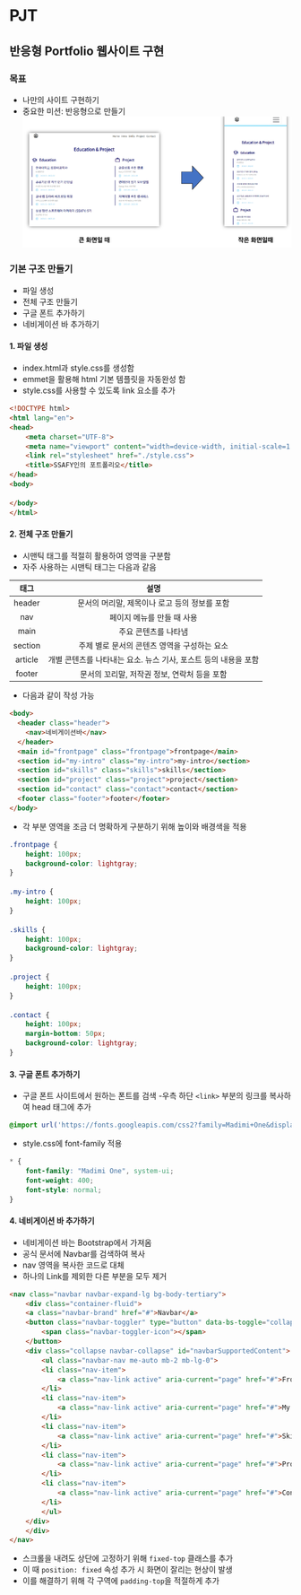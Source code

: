# PJT
## 반응형 Portfolio 웹사이트 구현
### 목표
- 나만의 사이트 구현하기
- 중요한 미션: 반응형으로 만들기            
![PJT01](./asset/PJT01.PNG)

### 기본 구조 만들기
- 파일 생성
- 전체 구조 만들기
- 구글 폰트 추가하기
- 네비게이션 바 추가하기

#### 1. 파일 생성
- index.html과 style.css를 생성함
- emmet을 활용해 html 기본 템플릿을 자동완성 함
- style.css를 사용할 수 있도록 link 요소를 추가
```html
<!DOCTYPE html>
<html lang="en">
<head>
    <meta charset="UTF-8">
    <meta name="viewport" content="width=device-width, initial-scale=1.0">
    <link rel="stylesheet" href="./style.css">
    <title>SSAFY인의 포트폴리오</title>
</head>
<body>
    
</body>
</html>
```

#### 2. 전체 구조 만들기
- 시맨틱 태그를 적절히 활용하여 영역을 구분함
- 자주 사용하는 시맨틱 태그는 다음과 같음

|태그|설명|
|:---:|:---:|
|header|문서의 머리말, 제목이나 로고 등의 정보를 포함|
|nav|페이지 메뉴를 만들 때 사용|
|main|주요 콘텐츠를 나타냄|
|section|주제 별로 문서의 콘텐츠 영역을 구성하는 요소|
|article|개별 콘텐츠를 나타내는 요소. 뉴스 기사, 포스트 등의 내용을 포함|
|footer|문서의 꼬리말, 저작권 정보, 연락처 등을 포함|

- 다음과 같이 작성 가능
```html
<body>
  <header class="header">
    <nav>네비게이션바</nav>
  </header>
  <main id="frontpage" class="frontpage">frontpage</main>
  <section id="my-intro" class="my-intro">my-intro</section>
  <section id="skills" class="skills">skills</section>
  <section id="project" class="project">project</section>
  <section id="contact" class="contact">contact</section>
  <footer class="footer">footer</footer>
</body>
```

- 각 부분 영역을 조금 더 명확하게 구분하기 위해 높이와 배경색을 적용
```css
.frontpage {
    height: 100px;
    background-color: lightgray;
}

.my-intro {
    height: 100px;
}

.skills {
    height: 100px;
    background-color: lightgray;
}

.project {
    height: 100px;
}

.contact {
    height: 100px;
    margin-bottom: 50px;
    background-color: lightgray;
}
```

#### 3. 구글 폰트 추가하기
- 구글 폰트 사이트에서 원하는 폰트를 검색
-우측 하단 `<link>` 부분의 링크를 복사하여 head 태그에 추가
```css
@import url('https://fonts.googleapis.com/css2?family=Madimi+One&display=swap');
```
- style.css에 font-family 적용
```css
* {
    font-family: "Madimi One", system-ui;
    font-weight: 400;
    font-style: normal;
}
```

#### 4. 네비게이션 바 추가하기
- 네비게이션 바는 Bootstrap에서 가져옴
- 공식 문서에 Navbar를 검색하여 복사
- nav 영역을 복사한 코드로 대체
- 하나의 Link를 제외한 다른 부분을 모두 제거
```html
<nav class="navbar navbar-expand-lg bg-body-tertiary">
    <div class="container-fluid">
    <a class="navbar-brand" href="#">Navbar</a>
    <button class="navbar-toggler" type="button" data-bs-toggle="collapse" data-bs-target="#navbarSupportedContent" aria-controls="navbarSupportedContent" aria-expanded="false" aria-label="Toggle navigation">
        <span class="navbar-toggler-icon"></span>
    </button>
    <div class="collapse navbar-collapse" id="navbarSupportedContent">
        <ul class="navbar-nav me-auto mb-2 mb-lg-0">
        <li class="nav-item">
            <a class="nav-link active" aria-current="page" href="#">Frontpage</a>
        </li>
        <li class="nav-item">
            <a class="nav-link active" aria-current="page" href="#">My Intro</a>
        </li>
        <li class="nav-item">
            <a class="nav-link active" aria-current="page" href="#">Skills</a>
        </li>
        <li class="nav-item">
            <a class="nav-link active" aria-current="page" href="#">Project</a>
        </li>
        <li class="nav-item">
            <a class="nav-link active" aria-current="page" href="#">Contact</a>
        </li>
        </ul>
    </div>
    </div>
</nav>
```

- 스크롤을 내려도 상단에 고정하기 위해 `fixed-top` 클래스를 추가
- 이 때 `position: fixed` 속성 추가 시 화면이 잘리는 현상이 발생
- 이를 해결하기 위해 각 구역에 `padding-top`을 적절하게 추가